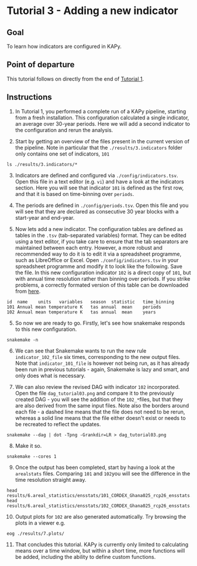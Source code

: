 # Tutorial 3 - Adding a new indicator

## Goal

To learn how indicators are configured in KAPy.

## Point of departure

This tutorial follows on directly from the end of [Tutorial 1](Tutorial01.md).

## Instructions

1. In Tutorial 1, you performed a complete run of a KAPy pipeline, starting from a fresh installation. This configuration calculated a single indicator, an average over 30-year periods. Here we will add a second indicator to the configuration and rerun the analysis.

2. Start by getting an overview of the files present in the current version of the pipeline. Note in particular that the `./results/3.indicators` folder only contains one set of indicators, `101`
```
ls ./results/3.indicators/*
```

3. Indicators are defined and configured via `./config/indicators.tsv`. Open this file in a text editor (e.g. `vi`) and have a look at the indicators section. Here you will see that indicator `101` is defined as the first row, and that it is based on time-binning over `periods`. 

4. The periods are defined in `./config/periods.tsv`. Open this file and you will see that they are declared as consecutive 30 year blocks with a start-year and end-year.

4. Now lets add a new indicator. The configuration tables are defined as tables in the `.tsv` (tab-separated variables) format. They can be edited using a text editor, if you take care to ensure that the tab separators are maintained between each entry. However, a more robust and recommended way to do it is to edit it via a spreadsheet programme, such as LibreOffice or Excel. Open `./config/indicators.tsv` in your spreadsheet programme and modify it to look like the following. Save the file. In this new configuration indicator `102` is a direct copy of `101`, but with annual time resolution rather than binning over periods. If you strike problems, a correctly formated version of this table can be downloaded from [here](Tutorial03_files/indicators.tsv).

```
id	name	units	variables	season	statistic	time_binning
101	Annual mean temperature	K	tas	annual	mean	periods
102	Annual mean temperature	K	tas	annual	mean	years
```

5. So now we are ready to go. Firstly, let's see how snakemake responds to this new configuration.
```
snakemake -n
```

6. We can see that Snakemake wants to run the new rule `indicator_102_file` six times, corresponding to the new output files. Note that `indicator_101_file` is however not being run, as it has already been run in previous tutorials - again, Snakemake is lazy and smart, and only does what is necessary.

7. We can also review the revised DAG with indicator `102` incorporated. Open the file `dag_tutorial03.png` and compare it to the previously created DAG - you will see the addition of the `102_*`files, but that they are also derived from the same input files. Note also the borders around each file - a dashed line means that the file does not need to be rerun, whereas a solid line means that the file either doesn't exist or needs to be recreated to reflect the updates.

```
snakemake --dag | dot -Tpng -Grankdir=LR > dag_tutorial03.png
```

8. Make it so.

```
snakemake --cores 1

```

9. Once the output has been completed, start by having a look at the `arealstats` files. Comparing `101` and `102`you will see the difference in the time resolution straight away.
```
head results/6.areal_statistics/ensstats/101_CORDEX_Ghana025_rcp26_ensstats.csv 
head results/6.areal_statistics/ensstats/102_CORDEX_Ghana025_rcp26_ensstats.csv 
```

10. Output plots for `102` are also generated automatically. Try browsing the plots in a viewer e.g. 

```
eog ./results/7.plots/
```

11. That concludes this tutorial. KAPy is currently only limited to calculating means over a time window, but within a short time, more functions will be added, including the ability to define custom functions.

